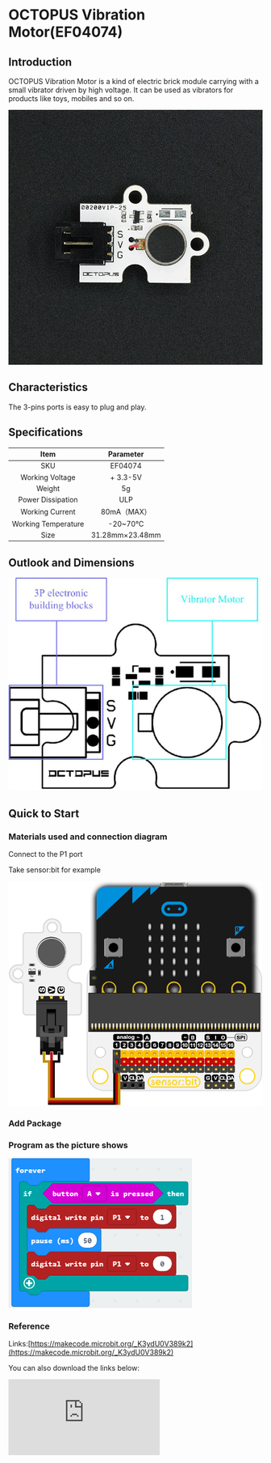 # OCTOPUS Vibration Motor(EF04074)

## Introduction

OCTOPUS Vibration Motor is a kind of electric brick module carrying with a small vibrator driven by high voltage. It can be used as vibrators for products like toys, mobiles and so on.

 ![](./images/d9jdEqa.jpg)






## Characteristics


  The 3-pins ports is easy to plug and play.

## Specifications


Item | Parameter
:-: | :-:
SKU|EF04074
Working Voltage|+ 3.3-5V
Weight|5g
Power Dissipation|ULP
Working Current|80mA（MAX）
Working Temperature|-20~70℃
Size|31.28mm×23.48mm

## Outlook and Dimensions


![](./images/72WTbmL.png)



## Quick to Start

### Materials used and connection diagram

 Connect to the P1 port

  Take sensor:bit for example

![](./images/opsGYQb.png)

### Add Package

### Program as the picture shows

![](./images/Ga95B0U.png)

### Reference

Links:[https://makecode.microbit.org/_K3ydU0V389k2](https://makecode.microbit.org/_K3ydU0V389k2)

You can also download the links below:


<div
    style={{
        position: 'relative',
        paddingBottom: '60%',
        overflow: 'hidden',
    }}
>
    <iframe
        src="https://makecode.microbit.org/_K3ydU0V389k2"
        frameborder="0"
        sandbox="allow-popups allow-forms allow-scripts allow-same-origin"
        style={{
            position: 'absolute',
            width: '100%',
            height: '100%',
        }}
    />
</div>


### Result
 The module starts vibrating after pressing button A.

## Relevant Cases


## Technique Files
